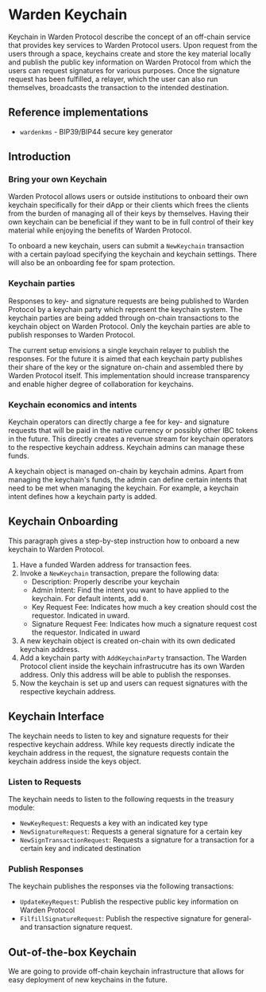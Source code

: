 # Warden Keychain

Keychain in Warden Protocol describe the concept of an off-chain service that
provides key services to Warden Protocol users. Upon request from the users
through a space, keychains create and store the key material locally and
publish the public key information on Warden Protocol from which the users can
request signatures for various purposes. Once the signature request has been
fulfilled, a relayer, which the user can also run themselves, broadcasts the
transaction to the intended destination.


## Reference implementations

* `wardenkms` - BIP39/BIP44 secure key generator


## Introduction


### Bring your own Keychain

Warden Protocol allows users or outside institutions to onboard their own
keychain specifically for their dApp or their clients which frees the clients
from the burden of managing all of their keys by themselves. Having their own
keychain can be beneficial if they want to be in full control of their key
material while enjoying the benefits of Warden Protocol.

To onboard a new keychain, users can submit a `NewKeychain` transaction with a
certain payload specifying the keychain and keychain settings. There will also be
an onboarding fee for spam protection.


### Keychain parties

Responses to key- and signature requests are being published to Warden Protocol
by a keychain party which represent the keychain system. The keychain parties are
being added through on-chain transactions to the keychain object on Warden
Protocol. Only the keychain parties are able to publish responses to Warden
Protocol.

The current setup envisions a single keychain relayer to publish the responses.
For the future it is aimed that each keychain party publishes their share of the
key or the signature on-chain and assembled there by Warden Protocol itself.
This implementation should increase transparency and enable higher degree of
collaboration for keychains. 

### Keychain economics and intents

Keychain operators can directly charge a fee for key- and signature requests that will be paid in the native currency or possibly other IBC tokens in the future. 
This directly creates a revenue stream for keychain operators to the respective keychain address. Keychain admins can manage these funds.

A keychain object is managed on-chain by keychain admins. Apart from managing the keychain's funds, the admin can define certain intents that need
to be met when managing the keychain. For example, a keychain intent defines how a keychain party is added.

## Keychain Onboarding

This paragraph gives a step-by-step instruction how to onboard a new keychain to Warden Protocol. 

1. Have a funded Warden address for transaction fees.
2. Invoke a `NewKeychain` transaction, prepare the following data: 
    * Description: Properly describe your keychain
    * Admin Intent: Find the intent you want to have applied to the keychain. For default intents, add `0`.
    * Key Request Fee: Indicates how much a key creation should cost the requestor. Indicated in uward.
    * Signature Request Fee: Indicates how much a signature request cost the requestor. Indicated in uward
3. A new keychain object is created on-chain with its own dedicated keychain address.
4. Add a keychain party with `AddKeychainParty` transaction. The Warden Protocol client inside the keychain infrastrucutre has its own Warden address. Only this address will be able to publish the responses. 
5. Now the keychain is set up and users can request signatures with the respective keychain address. 

## Keychain Interface

The keychain needs to listen to key and signature requests for their respective keychain address. 
While key requests directly indicate the keychain address in the request, the signature requests contain the keychain address inside the keys object. 

### Listen to Requests

The keychain needs to listen to the following requests in the treasury module: 

* `NewKeyRequest`: Requests a key with an indicated key type
* `NewSignatureRequest`: Requests a general signature for a certain key
* `NewSignTransactionRequest`: Requests a signature for a transaction for a certain key and indicated destination

### Publish Responses

The keychain publishes the responses via the following transactions:

* `UpdateKeyRequest`: Publish the respective public key information on Warden Protocol
* `FilfillSignatureRequest`: Publish the respective signature for general- and transaction signature request. 

## Out-of-the-box Keychain

We are going to provide off-chain keychain infrastructure that allows for easy deployment of new keychains in the future. 
